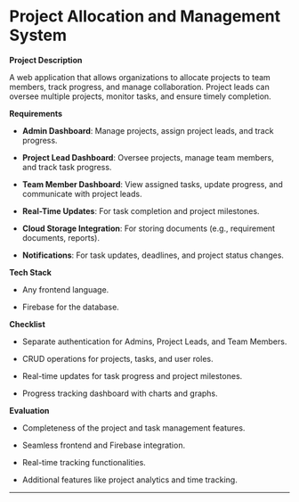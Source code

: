 # Project Allocation and Management System 

  

**Project Description**   

A web application that allows organizations to allocate projects to team members, track progress, and manage collaboration. Project leads can oversee multiple projects, monitor tasks, and ensure timely completion. 

  

**Requirements** 

  

- **Admin Dashboard**: Manage projects, assign project leads, and track progress. 

- **Project Lead Dashboard**: Oversee projects, manage team members, and track task progress. 

- **Team Member Dashboard**: View assigned tasks, update progress, and communicate with project leads. 

- **Real-Time Updates**: For task completion and project milestones. 

- **Cloud Storage Integration**: For storing documents (e.g., requirement documents, reports). 

- **Notifications**: For task updates, deadlines, and project status changes. 

  

**Tech Stack** 

  

- Any frontend language. 

- Firebase for the database. 

  

**Checklist** 

  

- Separate authentication for Admins, Project Leads, and Team Members. 

- CRUD operations for projects, tasks, and user roles. 

- Real-time updates for task progress and project milestones. 

- Progress tracking dashboard with charts and graphs. 

  

**Evaluation** 

  

- Completeness of the project and task management features. 

- Seamless frontend and Firebase integration. 

- Real-time tracking functionalities. 

- Additional features like project analytics and time tracking. 

  

--- 

  